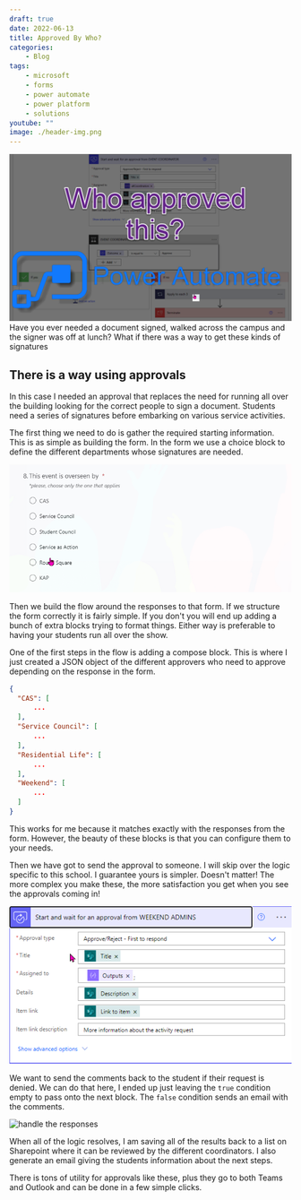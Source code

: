 ```yaml
---
draft: true
date: 2022-06-13
title: Approved By Who?
categories:
    - Blog
tags:
    - microsoft
    - forms
    - power automate
    - power platform
    - solutions
youtube: ""
image: ./header-img.png
---
```


![header image](./header-img.png)
Have you ever needed a document signed, walked across the campus and the signer was off at lunch? What if there was a way to get these kinds of signatures

## There is a way using approvals

In this case I needed an approval that replaces the need for running all over the building looking for the correct people to sign a document. Students need a series of signatures before embarking on various service activities.

The first thing we need to do is gather the required starting information. This is as simple as building the form. In the form we use a choice block to define the different departments whose signatures are needed.

![example of a form question](./form-question.png)

Then we build the flow around the responses to that form. If we structure the form correctly it is fairly simple. If you don't you will end up adding a bunch of extra blocks trying to format things. Either way is preferable to having your students run all over the show.

One of the first steps in the flow is adding a compose block. This is where I just created a JSON object of the different approvers who need to approve depending on the response in the form.

```json
{
  "CAS": [
      ...
  ],
  "Service Council": [
      ...
  ],
  "Residential Life": [
      ...
  ],
  "Weekend": [
      ...
  ]
}
```

This works for me because it matches exactly with the responses from the form. However, the beauty of these blocks is that you can configure them to your needs.

Then we have got to send the approval to someone. I will skip over the logic specific to this school. I guarantee yours is simpler. Doesn't matter! The more complex you make these, the more satisfaction you get when you see the approvals coming in!

![approval block in flow](./approvers.png)

We want to send the comments back to the student if their request is denied. We can do that here, I ended up just leaving the `true` condition empty to pass onto the next block. The `false` condition sends an email with the comments.

![handle the responses](./condition)

When all of the logic resolves, I am saving all of the results back to a list on Sharepoint where it can be reviewed by the different coordinators. I also generate an email giving the students information about the next steps.

There is tons of utility for approvals like these, plus they go to both Teams and Outlook and can be done in a few simple clicks.
